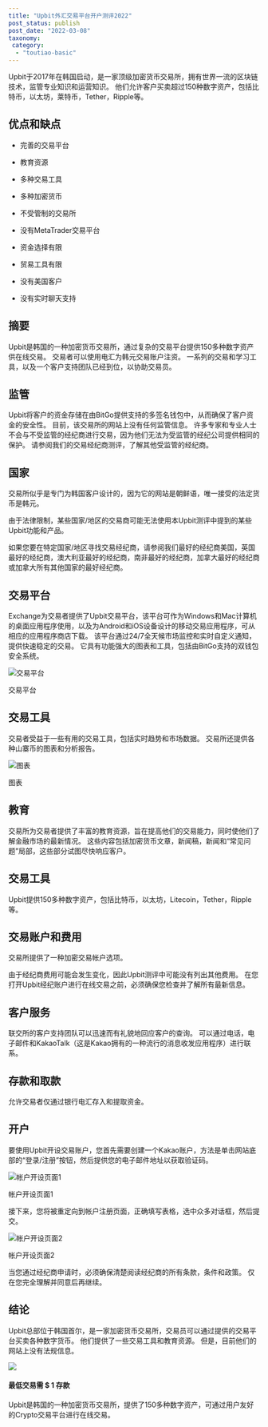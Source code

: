 ```yaml
---
title: "Upbit外汇交易平台开户测评2022"
post_status: publish
post_date: "2022-03-08"
taxonomy:
 category: 
  - "toutiao-basic"
---
```


Upbit于2017年在韩国启动，是一家顶级加密货币交易所，拥有世界一流的区块链技术，监管专业知识和运营知识。 他们允许客户买卖超过150种数字资产，包括比特币，以太坊，莱特币，Tether，Ripple等。

## 优点和缺点

- 完善的交易平台
    
- 教育资源
    
- 多种交易工具
    
- 多种加密货币
    
- 不受管制的交易所
    
- 没有MetaTrader交易平台
    
- 资金选择有限
    
- 贸易工具有限
    
- 没有美国客户
    
- 没有实时聊天支持
    

## 摘要

Upbit是韩国的一种加密货币交易所，通过复杂的交易平台提供150多种数字资产供在线交易。 交易者可以使用电汇为韩元交易账户注资。 一系列的交易和学习工具，以及一个客户支持团队已经到位，以协助交易员。

## 监管

Upbit将客户的资金存储在由BitGo提供支持的多签名钱包中，从而确保了客户资金的安全性。 目前，该交易所的网站上没有任何监管信息。 许多专家和专业人士不会与不受监管的经纪商进行交易，因为他们无法为受监管的经纪公司提供相同的保护。 请参阅我们的交易经纪商测评，了解其他受监管的经纪商。

## 国家

交易所似乎是专门为韩国客户设计的，因为它的网站是朝鲜语，唯一接受的法定货币是韩元。

由于法律限制，某些国家/地区的交易商可能无法使用本Upbit测评中提到的某些Upbit功能和产品。

如果您要在特定国家/地区寻找交易经纪商，请参阅我们最好的经纪商美国，英国最好的经纪商，澳大利亚最好的经纪商，南非最好的经纪商，加拿大最好的经纪商或加拿大所有其他国家的最好经纪商。

## 交易平台

Exchange为交易者提供了Upbit交易平台，该平台可作为Windows和Mac计算机的桌面应用程序使用，以及为Android和iOS设备设计的移动交易应用程序，可从相应的应用程序商店下载。 该平台通过24/7全天候市场监控和实时自定义通知，提供快速稳定的交易。 它具有功能强大的图表和工具，包括由BitGo支持的双钱包安全系统。

![交易平台](https://cdn.fendou.la/funstoutiao/2020/11/Upbit-Review-Trading-Platform-.jpg "交易平台")

交易平台

## 交易工具

交易者受益于一些有用的交易工具，包括实时趋势和市场数据。 交易所还提供各种山寨币的图表和分析报告。

![图表](https://cdn.fendou.la/funstoutiao/2020/11/Upbit-Review-Charts.jpg "图表")

图表

## 教育

交易所为交易者提供了丰富的教育资源，旨在提高他们的交易能力，同时使他们了解金融市场的最新情况。 这些内容包括加密货币文章，新闻稿，新闻和“常见问题”局部，这些部分试图尽快响应客户。

## 交易工具

Upbit提供150多种数字资产，包括比特币，以太坊，Litecoin，Tether，Ripple等。

## 交易账户和费用

交易所提供了一种加密交易帐户选项。

由于经纪商费用可能会发生变化，因此Upbit测评中可能没有列出其他费用。 在您打开Upbit经纪账户进行在线交易之前，必须确保您检查并了解所有最新信息。

## 客户服务

联交所的客户支持团队可以迅速而有礼貌地回应客户的查询。 可以通过电话，电子邮件和KakaoTalk（这是Kakao拥有的一种流行的消息收发应用程序）进行联系。

## 存款和取款

允许交易者仅通过银行电汇存入和提取资金。

## 开户

要使用Upbit开设交易账户，您首先需要创建一个Kakao账户，方法是单击网站底部的“登录/注册”按钮，然后提供您的电子邮件地址以获取验证码。

![帐户开设页面1](https://cdn.fendou.la/funstoutiao/2020/11/Upbit-Review-Account-Opening-Page-1.jpg "帐户开设页面1")

帐户开设页面1

接下来，您将被重定向到帐户注册页面，正确填写表格，选中众多对话框，然后提交。

![帐户开设页面2](https://cdn.fendou.la/funstoutiao/2020/11/Upbit-Review-Account-Opening-Page-2-617x1024.jpg "帐户开设页面2")

帐户开设页面2

当您通过经纪商申请时，必须确保清楚阅读经纪商的所有条款，条件和政策。 仅在您完全理解并同意后再继续。

## 结论

Upbit总部位于韩国首尔，是一家加密货币交易所，交易员可以通过提供的交易平台买卖各种数字货币。 他们提供了一些交易工具和教育资源。 但是，目前他们的网站上没有法规信息。

![](https://cdn.fendou.la/funstoutiao/2020/11/Upbit-Logo.png)

#### 最低交易需 $ 1 存款

Upbit是韩国的一种加密货币交易所，提供了150多种数字资产，可通过用户友好的Crypto交易平台进行在线交易。
